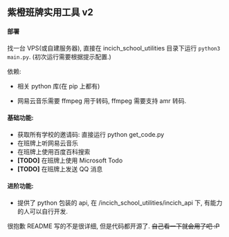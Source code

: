 ## 紫橙班牌实用工具 v2

#### 部署

找一台 VPS(或自建服务器), 直接在 incich_school_utilities 目录下运行 `python3 main.py`. (初次运行需要根据提示配置.)

依赖: 

- 相关 python 库(在 pip 上都有)

- 网易云音乐需要 ffmpeg 用于转码, ffmpeg 需要支持 amr 转码.

#### 基础功能: 

- 获取所有学校的邀请码: 直接运行 python get_code.py
- 在班牌上听网易云音乐
- 在班牌上使用百度百科搜索
- **[TODO]** 在班牌上使用 Microsoft Todo
- **[TODO]** 在班牌上发送 QQ 消息

#### 进阶功能:

- 提供了 python 包装的 api, 在 /incich_school_utilities/incich_api 下, 有能力的人可以自行开发.



很抱歉 README 写的不是很详细, 但是代码都开源了. ~~自己看一下就会用了吧 :P~~

